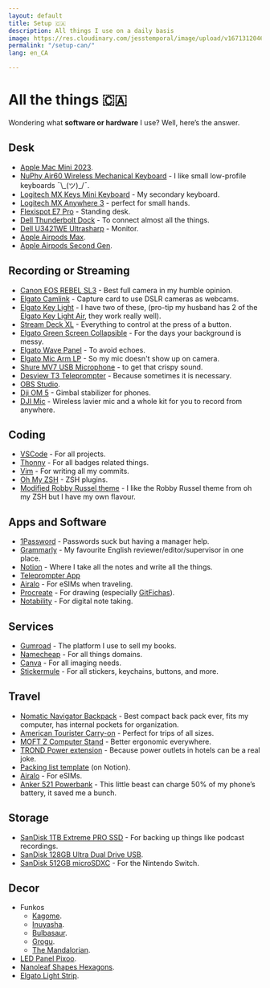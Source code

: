 ```yaml
---
layout: default
title: Setup 🇨🇦
description: All things I use on a daily basis
image: https://res.cloudinary.com/jesstemporal/image/upload/v1671312046/logo_mh5fv4.png
permalink: "/setup-can/"
lang: en_CA

---
```


# All the things 🇨🇦

Wondering what **software or hardware** I use? Well, here’s the answer.

## Desk

- [Apple Mac Mini 2023](https://amzn.to/3sdZvcD).
- [NuPhy Air60 Wireless Mechanical Keyboard](https://nuphy.com/collections/keyboards/products/air60?variant=39620737663085) - I like small low-profile keyboards ¯\\\_(ツ)\_/¯.
- [Logitech MX Keys Mini Keyboard](https://amzn.to/47FaFHp) - My secondary keyboard.
- [Logitech MX Anywhere 3](https://amzn.to/47DokP4) - perfect for small hands.
- [Flexispot E7 Pro](https://www.flexispot.ca/flexispot-best-standing-desk-e7pro) - Standing desk.
- [Dell Thunderbolt Dock](https://amzn.to/45c2l0h) - To connect almost all the things.
- [Dell U3421WE Ultrasharp](https://amzn.to/3sdgjAu) - Monitor.
- [Apple Airpods Max](https://amzn.to/45dZ1S7).
- [Apple Airpods Second Gen](https://amzn.to/44jC2DT).

## Recording or Streaming

- [Canon EOS REBEL SL3](https://amzn.to/3qwVf7x) - Best full camera in my humble opinion.
- [Elgato Camlink](https://amzn.to/3DYe5HN) - Capture card to use DSLR cameras as webcams.
- [Elgato Key Light](https://amzn.to/45uh8Da) - I have two of these, (pro-tip my husband has 2 of the [Elgato Key Light Air](https://amzn.to/44erpCx), they work really well).
- [Stream Deck XL](https://amzn.to/3skuTWC) - Everything to control at the press of a button.
- [Elgato Green Screen Collapsible](https://amzn.to/45QdkMX) - For the days your background is messy.
- [Elgato Wave Panel](https://amzn.to/3E5azLu) - To avoid echoes.
- [Elgato Mic Arm LP](https://amzn.to/3E5azLu) - So my mic doesn't show up on camera.
- [Shure MV7 USB Microphone](https://amzn.to/45xD5kU) - to get that crispy sound.
- [Desview T3 Teleprompter](https://amzn.to/3YTWZod) - Because sometimes it is necessary.
- [OBS Studio](https://obsproject.com).
- [Dji OM 5](https://amzn.to/47DlKIT) - Gimbal stabilizer for phones.
- [DJI Mic](https://amzn.to/45lTBVq) - Wireless lavier mic and a whole kit for you to record from anywhere.

## Coding

- [VSCode](https://code.visualstudio.com/) - For all projects.
- [Thonny](https://thonny.org) - For all badges related things.
- [Vim](https://www.vim.org) - For writing all my commits.
- [Oh My ZSH](https://ohmyz.sh/) - ZSH plugins.
- [Modified Robby Russel theme](https://gist.github.com/jtemporal/f0e3e183e0e5b0f1a5473d2448ef4735) - I like the Robby Russel theme from oh my ZSH but I have my own flavour.

## Apps and Software

- [1Password](https://1password.com/) - Passwords suck but having a manager help.
- [Grammarly](https://grammarly.com/) - My favourite English reviewer/editor/supervisor in one place.
- [Notion](https://www.notion.so/) - Where I take all the notes and write all the things.
- [Teleprompter App](https://apps.apple.com/br/app/teleprompter-premium/id1533078079)
- [Airalo](https://ref.airalo.com/a1bF) - For eSIMs when traveling.
- [Procreate](https://procreate.com/) - For drawing (especially [GitFichas](https://gitfichas.com/en)).
- [Notability](https://notability.com/) - For digital note taking.

## Services

- [Gumroad](https://app.gumroad.com/) - The platform I use to sell my books.
- [Namecheap](http://namecheap.com/) - For all things domains.
- [Canva](http://canva.com/) - For all imaging needs.
- [Stickermule](https://www.stickermule.com/unlock?ref_id=4581960701&utm_medium=link&utm_source=invite) - For all stickers, keychains, buttons, and more.

## Travel

- [Nomatic Navigator Backpack](https://www.nomatic.com/collections/navigator-collection/products/navigator-backpack-15l) - Best compact back pack ever, fits my computer, has internal pockets for organization.
- [American Tourister Carry-on](https://amzn.to/3DX1B38) - Perfect for trips of all sizes.
- [MOFT Z Computer Stand](https://amzn.to/47DokP4) - Better ergonomic everywhere.
- [TROND Power extension](https://amzn.to/45fzU1q) - Because power outlets in hotels can be a real joke.
- [Packing list template](https://www.notion.so/Template-check-list-for-traveling-2f75c069edd8476aaa500ea1136dba8c?pvs=21) (on Notion).
- [Airalo](https://ref.airalo.com/a1bF) - For eSIMs.
- [Anker 521 Powerbank](https://amzn.to/3YEsJxo) - This little beast can charge 50% of my phone’s battery, it saved me a bunch.

## Storage

- [SanDisk 1TB Extreme PRO SSD](https://amzn.to/47vvoO1) - For backing up things like podcast recordings.
- [SanDisk 128GB Ultra Dual Drive USB](https://amzn.to/45p2OvW).
- [SanDisk 512GB microSDXC](https://amzn.to/45dZ1S7) - For the Nintendo Switch.

## Decor

- Funkos
    - [Kagome](https://amzn.to/45aw2i5).
    - [Inuyasha](https://amzn.to/3sfgXgN).
    - [Bulbasaur](https://amzn.to/45aw2i5).
    - [Grogu](https://amzn.to/3KJL2LS).
    - [The Mandalorian](https://amzn.to/3KFNuCP).
- [LED Panel Pixoo](https://amzn.to/3qzuvmQ).
- [Nanoleaf Shapes Hexagons](https://amzn.to/3sfhak5).
- [Elgato Light Strip](https://amzn.to/3KMfi8G).